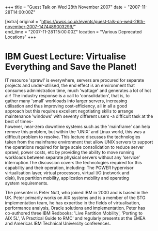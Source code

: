 +++
title = "Guest Talk on Wed 28th November 2007"
date = "2007-11-28T14:00:00Z"

[extra]
original = "https://uwcs.co.uk/events/guest-talk-on-wed-28th-november-2007-1474489003299/"    
end_time = "2007-11-28T15:00:00Z"
location = "Various Deprecated Locations"
+++

# IBM Guest Lecture: Virtualise Everything and Save the Planet\!

IT resource 'sprawl' is everywhere, servers are procured for separate  
projects and under-utilised, the end effect is an environment that  
consumes administration time, much 'wattage' and generates a lot of hot  
air\! The industry response is a call to 'consolidation', that is, to  
gather many 'small' workloads into larger servers, increasing  
utilisation and thus improving cost-efficiency, all in all a good  
approach but this requires excellent negotiating skills to arrange  
maintenance 'windows' with seventy different users -a difficult task at the best of times-  
however, near-zero downtime systems such as the 'mainframe' can help  
remove this problem, but within the 'UNIX' and Linux world, this was a  
difficult problem to resolve. This lecture discusses the technologies  
taken from the mainframe environment that allow UNIX servers to support  
the operations required for large scale consolidation to reduce server  
sprawl, power costs, etc by providing the ability to move running  
workloads between separate physical servers without any 'service'  
interruption.The discussion covers the technologies required for this  
capability and their operation, including: The POWER hypervisor  
virtualisation layer, virtual processors, virtual I/O (network and  
disk), live partition mobility, application mobility and operating  
system requirements.

The presenter is Peter Nutt, who joined IBM in 2000 and is based in the  
UK. Peter primarily works on AIX systems and is a member of the STG  
implementation team, he has expertise in the fields of virtualisation,  
performance analysis, Oracle solutions and implementation. Peter has  
co-authored three IBM Redbooks: 'Live Partition Mobility', 'Porting to  
AIX 5L', 'A Practical Guide to RMC' and regularly presents at the EMEA  
and Americas IBM Technical University conferences.

